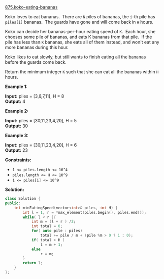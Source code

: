 [875.koko-eating-bananas](https://leetcode.com/problems/koko-eating-bananas/)  

Koko loves to eat bananas.  There are `N` piles of bananas, the `i`\-th pile has `piles[i]` bananas.  The guards have gone and will come back in `H` hours.

Koko can decide her bananas-per-hour eating speed of `K`.  Each hour, she chooses some pile of bananas, and eats K bananas from that pile.  If the pile has less than `K` bananas, she eats all of them instead, and won't eat any more bananas during this hour.

Koko likes to eat slowly, but still wants to finish eating all the bananas before the guards come back.

Return the minimum integer `K` such that she can eat all the bananas within `H` hours.

**Example 1:**

**Input:** piles = \[3,6,7,11\], H = 8  
**Output:** 4  

**Example 2:**

**Input:** piles = \[30,11,23,4,20\], H = 5  
**Output:** 30  

**Example 3:**

**Input:** piles = \[30,11,23,4,20\], H = 6  
**Output:** 23  

**Constraints:**

*   `1 <= piles.length <= 10^4`
*   `piles.length <= H <= 10^9`
*   `1 <= piles[i] <= 10^9`  



**Solution:**  

```cpp
class Solution {
public:
    int minEatingSpeed(vector<int>& piles, int H) {
        int l = 1, r = *max_element(piles.begin(), piles.end());
        while( l < r ){
            int m = (l + r ) /2;
            int total = 0;
            for( auto pile : piles)
                total += pile / m + (pile %m > 0 ? 1 : 0);
            if( total > H )
                l = m + 1;
            else
                r = m;
        }
        return l;
    }
};
```
      